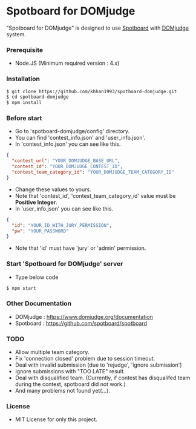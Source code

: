 # Spotboard for DOMjudge

"Spotboard for DOMjudge" is designed to use [Spotboard](https://github.com/spotboard/spotboard) with [DOMjudge](https://github.com/DOMjudge/domjudge) system.

### Prerequisite
  - Node.JS (Minimum required version : 4.x)

### Installation
```sh
$ git clone https://github.com/khhan1993/spotboard-domjudge.git
$ cd spotboard-domjudge
$ npm install
```

### Before start
  - Go to 'spotboard-domjudge/config' directory.
  - You can find 'contest_info.json' and 'user_info.json'.
  - In 'contest_info.json' you can see like this.
```json
{
  "contest_url": "YOUR_DOMJUDGE_BASE_URL",
  "contest_id": "YOUR_DOMJUDGE_CONTEST_ID",
  "contest_team_category_id": "YOUR_DOMJUDGE_TEAM_CATEGORY_ID"
}
```
  - Change these values to yours.
  - Note that 'contest_id', 'contest_team_category_id' value must be **Positive Integer**.
  - In 'user_info.json' you can see like this.
```json
{
  "id": "YOUR_ID_WITH_JURY_PERMISSION",
  "pw": "YOUR_PASSWORD"
}
```
  - Note that 'id' must have 'jury' or 'admin' permission.


### Start 'Spotboard for DOMjudge' server
  - Type below code
```sh
$ npm start
```

### Other Documentation
  - DOMjudge : https://www.domjudge.org/documentation
  - Spotboard : https://github.com/spotboard/spotboard

### TODO
  - Allow multiple team category.
  - Fix 'connection closed' problem due to session timeout.
  - Deal with invalid submission (due to 'rejudge', 'ignore submission')
  - Ignore submissions with "TOO LATE" result.
  - Deal with disqualified team. (Currently, if contest has disqualifed team during the contest, spotboard did not work.)
  - And many problems not found yet(...).

### License
  - MIT License for only this project.

